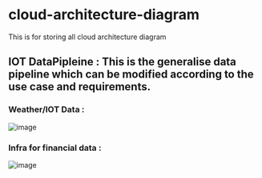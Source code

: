 # cloud-architecture-diagram
This is for storing all cloud architecture diagram

## IOT DataPipleine :  This is the generalise data pipeline which can be modified according to the use case and requirements.

### Weather/IOT Data :

![image](https://github.com/Ankitpatel1234/cloud-architecture-diagram/assets/99385543/07436209-be64-4aa5-918f-dab739ea286f)



### Infra for financial data :


![image](https://github.com/Ankitpatel1234/cloud-architecture-diagram/assets/99385543/530e02b9-6435-4c5d-972a-bf1a794b3f4b)





